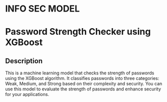 # INFO SEC MODEL

# Password Strength Checker using XGBoost

## Description

This is a machine learning model that checks the strength of passwords using the XGBoost algorithm. It classifies passwords into three categories: Weak, Medium, and Strong based on their complexity and security. You can use this model to evaluate the strength of passwords and enhance security for your applications.
